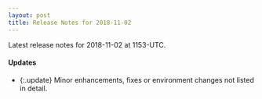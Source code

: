 ```yaml
---
layout: post
title: Release Notes for 2018-11-02
---
```


Latest release notes for 2018-11-02 at 1153-UTC.

<div class='updates' markdown='1'>

#### Updates

- {:.update} Minor enhancements, fixes or environment changes not listed in detail.

</div>


